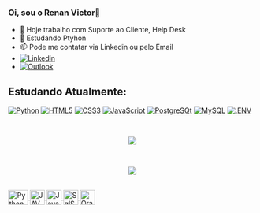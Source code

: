 ### Oi, sou o Renan Victor👋



- 🔭 Hoje trabalho com Suporte ao Cliente, Help Desk
- 🌱 Estudando Ptyhon
- 📫 Pode me contatar via Linkedin ou pelo Email
- [![Linkedin](https://img.shields.io/badge/LinkedIn-0077B5?style=for-the-badge&logo=linkedin&logoColor=white)](https://www.linkedin.com/in/renan-victor-3b4883169/)
- [![Outlook](https://img.shields.io/badge/Microsoft_Outlook-0078D4?style=for-the-badge&logo=microsoft-outlook&logoColor=white)](mailto:renan.victor325@outlook.com)

  
## Estudando Atualmente:
[![Python](https://img.shields.io/badge/Python-14354C?style=for-the-badge&logo=python&logoColor=black)]()
[![HTML5](https://img.shields.io/badge/HTML5-E34F26.svg?style=for-the-badge&logo=HTML5&logoColor=black)]()
[![CSS3](https://img.shields.io/badge/CSS3-1572B6.svg?style=for-the-badge&logo=CSS3&logoColor=white)]()
[![JavaScript](https://img.shields.io/badge/JavaScript-F7DF1E?style=for-the-badge&logo=javascript&logoColor=black)]()
[![PostgreSQt](https://img.shields.io/badge/PostgreSQL-4169E1.svg?style=for-the-badge&logo=PostgreSQL&logoColor=black)]()
[![MySQL](https://img.shields.io/badge/MySQL-4479A1.svg?style=for-the-badge&logo=MySQL&logoColor=black)]()
[![.ENV](https://img.shields.io/badge/.ENV-ECD53F.svg?style=for-the-badge&logo=dotenv&logoColor=black)]()


<br>
<p align="center" dir="auto">
    <a href="#">
    <img src="https://github-readme-stats.vercel.app/api?username=reenanrs1&show_icons=true&count_private=true&theme=dark"/>
</p>
<br>
<p align="center" dir="auto">
    <a href="#">
    <img src="https://github-readme-stats.vercel.app/api/top-langs/?username=reenanrs1&layout=compact&show_icons=true&theme=dark&hide=PowerShell,Batchfile">
</p>

<div style="display: inline_block"><br>
  <img align="center" alt="Python" height="30" width="40" src="https://cdn.jsdelivr.net/gh/devicons/devicon/icons/python/python-original-wordmark.svg">
  <img align="center" alt="JAVA" height="30" widht="40" src="https://cdn.jsdelivr.net/gh/devicons/devicon/icons/java/java-original.svg">
  <img align="center" alt="JavaScript" height="30" widht="40" src="https://cdn.jsdelivr.net/gh/devicons/devicon/icons/javascript/javascript-original.svg">
  <img align="center" alt="SqlServer" height="30" widht="40" src="https://cdn.jsdelivr.net/gh/devicons/devicon/icons/microsoftsqlserver/microsoftsqlserver-plain-wordmark.svg">
  <img align="center" alt="Oracle" height="30" widht="40" src="https://cdn.jsdelivr.net/gh/devicons/devicon/icons/oracle/oracle-original.svg">
</div>
